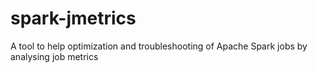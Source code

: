 # spark-jmetrics
A tool to help optimization and troubleshooting of Apache Spark jobs by analysing job metrics

